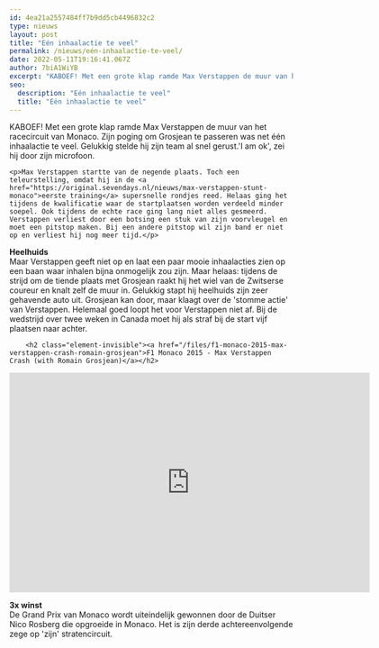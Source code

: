 ```yaml
---
id: 4ea21a2557484ff7b9dd5cb4496832c2
type: nieuws
layout: post
title: "Eén inhaalactie te veel"
permalink: /nieuws/eén-inhaalactie-te-veel/
date: 2022-05-11T19:16:41.067Z
author: 7biA1WiYB
excerpt: "KABOEF! Met een grote klap ramde Max Verstappen de muur van het racecircuit van Monaco. Zijn poging om Grosjean te passeren was net één inhaalactie te veel. Gelukkig stelde hij zijn team al snel gerust.'I am ok', zei hij door zijn microfoon.  "
seo:
  description: "Eén inhaalactie te veel"
  title: "Eén inhaalactie te veel"
---
```

KABOEF! Met een grote klap ramde Max Verstappen de muur van het racecircuit van Monaco. Zijn poging om Grosjean te passeren was net één inhaalactie te veel. Gelukkig stelde hij zijn team al snel gerust.'I am ok', zei hij door zijn microfoon.  

    <p>Max Verstappen startte van de negende plaats. Toch een teleurstelling, omdat hij in de <a href="https://original.sevendays.nl/nieuws/max-verstappen-stunt-monaco">eerste training</a> supersnelle rondjes reed. Helaas ging het tijdens de kwalificatie waar de startplaatsen worden verdeeld minder soepel. Ook tijdens de echte race ging lang niet alles gesmeerd. Verstappen verliest door een botsing een stuk van zijn voorvleugel en moet een pitstop maken. Bij een andere pitstop wil zijn band er niet op en verliest hij nog meer tijd.</p>
<p><strong>Heelhuids</strong><br>Maar Verstappen geeft niet op en laat een paar mooie inhaalacties zien op een baan waar inhalen bijna onmogelijk zou zijn. Maar helaas: tijdens de strijd om de tiende plaats met Grosjean raakt hij het wiel van de Zwitserse coureur en knalt zelf de muur in. Gelukkig stapt hij heelhuids zijn zeer gehavende auto uit. Grosjean kan door, maar klaagt over de 'stomme actie' van Verstappen. Helemaal goed loopt het voor Verstappen niet af. Bij de wedstrijd over twee weken in Canada moet hij als straf bij de start vijf plaatsen naar achter.</p>
<p><div class="media media-element-container media-default"><div id="file-3625" class="file file-video file-video-youtube">

        <h2 class="element-invisible"><a href="/files/f1-monaco-2015-max-verstappen-crash-romain-grosjean">F1 Monaco 2015 - Max Verstappen Crash (with Romain Grosjean)</a></h2>
    
  
  <div class="content">
    <div class="media-youtube-video media-element file-default media-youtube-1">
  <iframe class="media-youtube-player" width="640" height="390" title="F1 Monaco 2015 - Max Verstappen Crash (with Romain Grosjean)" src="https://www.youtube.com/embed/Choizr91OCk?wmode=opaque&controls=" name="F1 Monaco 2015 - Max Verstappen Crash (with Romain Grosjean)" frameborder="0" allowfullscreen="">Video van F1 Monaco 2015 - Max Verstappen Crash (with Romain Grosjean)</iframe>
</div>
  </div>

  
</div>
</div>
<p><strong>3x winst</strong><br>De Grand Prix van Monaco wordt uiteindelijk gewonnen door de Duitser Nico Rosberg die opgroeide in Monaco. Het is zijn derde achtereenvolgende zege op 'zijn' stratencircuit.</p>  
